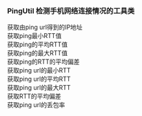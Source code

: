 ### PingUtil  检测手机网络连接情况的工具类
获取由ping url得到的IP地址</br>
获取ping最小RTT值</br>
获取ping的平均RTT值</br>
获取ping的最大RTT值</br>
获取ping的RTT的平均偏差</br>
获取ping url的最小RTT</br>
获取ping url的平均RTT</br>
获取ping url的最大RTT</br>
获取RTT的平均偏差</br>
获取ping url的丢包率</br>
